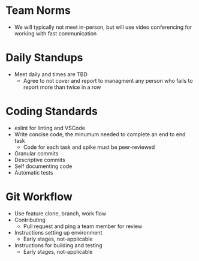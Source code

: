 # Team Norms
* We will typically not meet in-person, but will use video conferencing for working with fast communication

# Daily Standups
* Meet daily and times are TBD
	* Agree to not cover and report to managment any person who fails to report more than twice in a row

# Coding Standards
* eslint for linting and VSCode
* Write concise code, the minumum needed to complete an end to end task
	* Code for each task and spike must be peer-reviewed
* Granular commits
* Descriptive commits
* Self documenting code
* Automatic tests

# Git Workflow
* Use feature clone, branch, work flow 
* Contributing 
	* Pull request and ping a team member for review 
* Instructions setting up environment
	* Early stages, not-applicable
* Instructions for building and testing 
	* Early stages, not-applicable

